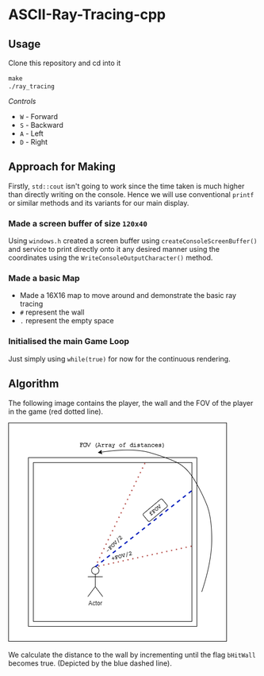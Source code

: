 # ASCII-Ray-Tracing-cpp

## Usage
Clone this repository and cd into it
```
make
./ray_tracing
```

*Controls*
* `W` - Forward
* `S` - Backward
* `A` - Left 
* `D` - Right

## Approach for Making

Firstly, `std::cout` isn't going to work since the time taken is much higher than directly writing on the console. Hence we will use conventional `printf` or similar methods and its variants for our main display.

### Made a screen buffer of size `120x40`
Using `windows.h` created a screen buffer using `createConsoleScreenBuffer()` and service to print directly onto it any desired manner using the coordinates using the `WriteConsoleOutputCharacter()` method.

### Made a basic Map
* Made a 16X16 map to move around and demonstrate the basic ray tracing
* `#` represent the wall
* `.` represent the empty space
<!-- * `P` represent the player position -->

### Initialised the main Game Loop
Just simply using `while(true)` for now for the continuous rendering.

## Algorithm
The following image contains the player, the wall and the FOV of the player in the game (red dotted line).

![Depiction of the algorithm](docs/potters_algo.png)

We calculate the distance to the wall by incrementing until the flag `bHitWall` becomes true. (Depicted by the blue dashed line).



